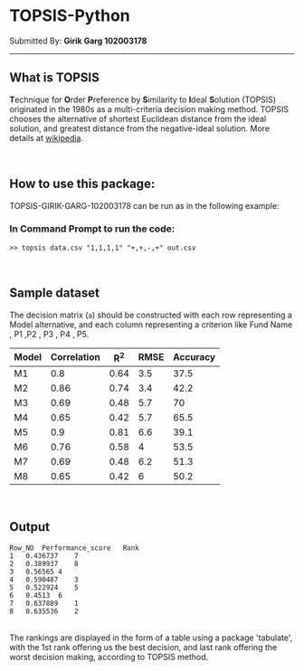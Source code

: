 # TOPSIS-Python

Submitted By: **Girik Garg 102003178**

***

## What is TOPSIS

**T**echnique for **O**rder **P**reference by **S**imilarity to **I**deal
**S**olution (TOPSIS) originated in the 1980s as a multi-criteria decision
making method. TOPSIS chooses the alternative of shortest Euclidean distance
from the ideal solution, and greatest distance from the negative-ideal
solution. More details at [wikipedia](https://en.wikipedia.org/wiki/TOPSIS).

<br>

## How to use this package:

TOPSIS-GIRIK-GARG-102003178  can be run as in the following example:


### In Command Prompt to run the code:
```
>> topsis data.csv "1,1,1,1" "+,+,-,+" out.csv
```
<br>

## Sample dataset

The decision matrix (`a`) should be constructed with each row representing a Model alternative, and each column representing a criterion like Fund Name , P1 ,P2 , P3 , P4 , P5.

Model | Correlation | R<sup>2</sup> | RMSE | Accuracy
------------ | ------------- | ------------ | ------------- | ------------
M1|	0.8	|0.64	|3.5	|37.5	|10.61
M2|	0.86	|0.74	|3.4	|42.2	|11.8
M3|	0.69	|0.48	|5.7	|70	|19.22
M4|	0.65	|0.42	|5.7	|65.5	|18.07
M5|	0.9	|0.81	|6.6	|39.1	|11.85
M6|	0.76	|0.58	|4	|53.5	|14.71
M7|	0.69	|0.48	|6.2	|51.3	|14.67
M8|	0.65	|0.42	|6	|50.2	|14.32



<br>

## Output

```
Row_NO	Performance_score	Rank
1	0.436737	7
2	0.389937	8
3	0.56565	4
4	0.590487	3
5	0.522924	5
6	0.4513	6
7	0.637889	1
8	0.635536	2

```
<br>
The rankings are displayed in the form of a table using a package 'tabulate', with the 1st rank offering us the best decision, and last rank offering the worst decision making, according to TOPSIS method.
